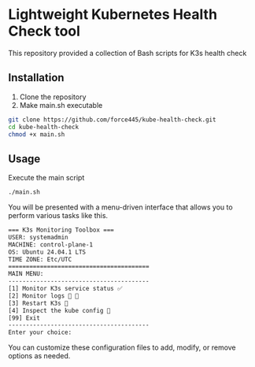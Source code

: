 # Lightweight Kubernetes Health Check tool

This repository provided a collection of Bash scripts for K3s health check

## Installation
1. Clone the repository
2. Make main.sh executable


```bash
git clone https://github.com/force445/kube-health-check.git
cd kube-health-check
chmod +x main.sh
```


## Usage
Execute the main script


```bash
./main.sh
```


You will be presented with a menu-driven interface that allows you to perform various tasks like this.


```bash
=== K3s Monitoring Toolbox ===
USER: systemadmin
MACHINE: control-plane-1
OS: Ubuntu 24.04.1 LTS
TIME ZONE: Etc/UTC
========================================
MAIN MENU:
----------------------------------------
[1] Monitor K3s service status ✅
[2] Monitor logs 📜 📝
[3] Restart K3s 🔄
[4] Inspect the kube config 📜
[99] Exit
----------------------------------------
Enter your choice: 
```


You can customize these configuration files to add, modify, or remove options as needed.

